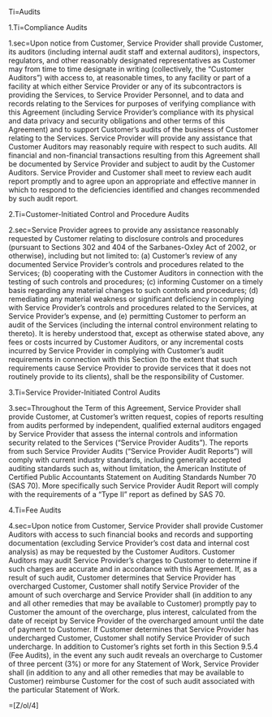 Ti=Audits

1.Ti=Compliance Audits

1.sec=Upon notice from Customer, Service Provider shall provide Customer, its auditors (including internal audit staff and external auditors), inspectors, regulators, and other reasonably designated representatives as Customer may from time to time designate in writing (collectively, the “Customer Auditors”) with access to, at reasonable times, to any facility or part of a facility at which either Service Provider or any of its subcontractors is providing the Services, to Service Provider Personnel, and to data and records relating to the Services for purposes of verifying compliance with this Agreement (including Service Provider’s compliance with its physical and data privacy and security obligations and other terms of this Agreement) and to support Customer’s audits of the business of Customer relating to the Services. Service Provider will provide any assistance that Customer Auditors may reasonably require with respect to such audits. All financial and non-financial transactions resulting from this Agreement shall be documented by Service Provider and subject to audit by the Customer Auditors. Service Provider and Customer shall meet to review each audit report promptly and to agree upon an appropriate and effective manner in which to respond to the deficiencies identified and changes recommended by such audit report.

2.Ti=Customer-Initiated Control and Procedure Audits

2.sec=Service Provider agrees to provide any assistance reasonably requested by Customer relating to disclosure controls and procedures (pursuant to Sections 302 and 404 of the Sarbanes-Oxley Act of 2002, or otherwise), including but not limited to: (a) Customer’s review of any documented Service Provider’s controls and procedures related to the Services; (b) cooperating with the Customer Auditors in connection with the testing of such controls and procedures; (c) informing Customer on a timely basis regarding any material changes to such controls and procedures; (d) remediating any material weakness or significant deficiency in complying with Service Provider’s controls and procedures related to the Services, at Service Provider’s expense, and (e) permitting Customer to perform an audit of the Services (including the internal control environment relating to thereto). It is hereby understood that, except as otherwise stated above, any fees or costs incurred by Customer Auditors, or any incremental costs incurred by Service Provider in complying with Customer’s audit requirements in connection with this Section (to the extent that such requirements cause Service Provider to provide services that it does not routinely provide to its clients), shall be the responsibility of Customer.

3.Ti=Service Provider-Initiated Control Audits

3.sec=Throughout the Term of this Agreement, Service Provider shall provide Customer, at Customer’s written request, copies of reports resulting from audits performed by independent, qualified external auditors engaged by Service Provider that assess the internal controls and information security related to the Services (“Service Provider Audits”). The reports from such Service Provider Audits (“Service Provider Audit Reports”) will comply with current industry standards, including generally accepted auditing standards such as, without limitation, the American Institute of Certified Public Accountants Statement on Auditing Standards Number 70 (SAS 70). More specifically such Service Provider Audit Report will comply with the requirements of a “Type II” report as defined by SAS 70.

4.Ti=Fee Audits

4.sec=Upon notice from Customer, Service Provider shall provide Customer Auditors with access to such financial books and records and supporting documentation (excluding Service Provider’s cost data and internal cost analysis) as may be requested by the Customer Auditors. Customer Auditors may audit Service Provider’s charges to Customer to determine if such charges are accurate and in accordance with this Agreement. If, as a result of such audit, Customer determines that Service Provider has overcharged Customer, Customer shall notify Service Provider of the amount of such overcharge and Service Provider shall (in addition to any and all other remedies that may be available to Customer) promptly pay to Customer the amount of the overcharge, plus interest, calculated from the date of receipt by Service Provider of the overcharged amount until the date of payment to Customer. If Customer determines that Service Provider has undercharged Customer, Customer shall notify Service Provider of such undercharge. In addition to Customer’s rights set forth in this Section 9.5.4 (Fee Audits), in the event any such audit reveals an overcharge to Customer of three percent (3%) or more for any Statement of Work, Service Provider shall (in addition to any and all other remedies that may be available to Customer) reimburse Customer for the cost of such audit associated with the particular Statement of Work.

=[Z/ol/4]

